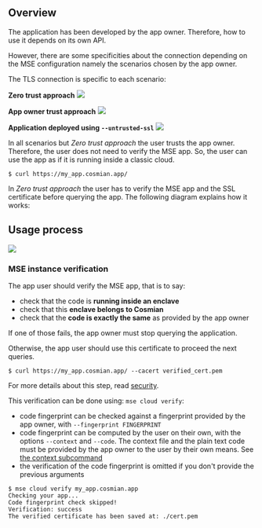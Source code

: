 ## Overview

The application has been developed by the app owner. Therefore, how to use it depends on its own API.

However, there are some specificities about the connection depending on the MSE configuration namely the scenarios chosen by the app owner.

The TLS connection is specific to each scenario:

**Zero trust approach**
![](./images/use-zero-trust.png)

**App owner trust approach**
![](./images/use-app-owner-trust.png)

**Application deployed using `--untrusted-ssl`**
![](./images/use-any-trust.png)


In all scenarios but *Zero trust approach* the user trusts the app owner. Therefore, the user does not need to verify the MSE app. So, the user can use the app as if it is running inside a classic cloud. 

```console
$ curl https://my_app.cosmian.app/
```

In *Zero trust approach* the user has to verify the MSE app and the SSL certificate before querying the app. The following diagram explains how it works: 

## Usage process

![](./images/use.png)


### MSE instance verification

The app user should verify the MSE app, that is to say:

- check that the code is **running inside an enclave**
- check that this **enclave belongs to Cosmian**
- check that the **code is exactly the same** as provided by the app owner

If one of those fails, the app owner must stop querying the application. 

Otherwise, the app user should use this certificate to proceed the next queries.

```console
$ curl https://my_app.cosmian.app/ --cacert verified_cert.pem
```

For more details about this step, read [security](security.md).

This verification can be done using: `mse cloud verify`: 

- code fingerprint can be checked against a fingerprint provided by the app owner, with `--fingerprint FINGERPRINT`
- code fingerprint can be computed by the user on their own, with the options `--context` and `--code`. The context file and the plain text code must be provided by the app owner to the user by their own means. See [the context subcommand](subcommand/context.md#export)
- the verification of the code fingerprint is omitted if you don't provide the previous arguments

```console
$ mse cloud verify my_app.cosmian.app
Checking your app...
Code fingerprint check skipped!
Verification: success
The verified certificate has been saved at: ./cert.pem
```